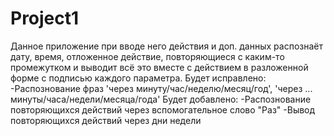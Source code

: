 # Project1
Данное приложение при вводе него действия и доп. данных распознаёт дату, 
время, отложенное действие, повторяющиеся с каким-то промежутком и выводит
всё это вместе с действием в разложенной форме с подписью каждого параметра.
Будет исправлено:
-Распознование фраз 'через минуту/час/неделю/месяц/год', 
                              'через ... минуты/часа/недели/месяца/года'
Будет добавлено:
-Распознование повторяющихся действий через вспомогательное слово "Раз"
-Вывод повторяющихся действий через дни недели

